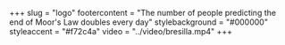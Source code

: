 +++
slug = "logo"
footercontent = "The number of people predicting the end of Moor's Law doubles every day"
stylebackground = "#000000"
styleaccent = "#f72c4a"
video = "../video/bresilla.mp4"
+++


<div class="secretkey" style="padding-top:10%; display:flex;" >
    <div class="svgmiddle" id="svgmiddle" style="cursor: pointer;" onclick="csvref('/pgp');" >
        <svg id="keysvg" width="100%" height="100%" viewBox="0 0 100 100" xmlns="http://www.w3.org/2000/svg" fill="var(--accent-color)" >
            <g>
            <title>KEY</title>
                <g id="g5366">
                <path d="m13.822577,86.009041l-1.068582,0.992889c-0.302048,0.361458 -0.454373,0.326271 -0.874282,0.217514c-0.807359,-0.145111 -1.668302,0.07975 -2.319302,0.684502c-1.109127,1.030136 -1.190497,2.775833 -0.172598,3.898598c1.017323,1.122459 2.749645,1.197792 3.858474,0.167671c0.609302,-0.565788 0.903218,-1.348206 0.877163,-2.124451c-0.07326,-0.462288 -0.142488,-0.636124 0.192295,-0.947151l1.154283,-1.072334l-1.647451,-1.817238z" stroke-width="0" stroke="#000000" id="path5368"/>
                <path d="m17.619654,58.337303l-4.06929,3.779831l3.953735,4.361763l-2.633214,2.445747l-3.953756,-4.361473l-0.994724,0.924004l-1.159512,1.077042l-0.994745,0.924278l3.953757,4.361481l-2.633235,2.446014l-3.953757,-4.361755l-4.069293,3.780159l5.051874,5.573059l1.875663,-0.849266l1.317918,1.45372l-0.997048,1.818695l1.977006,2.181038l5.26617,-4.891785l2.416335,2.665306l6.021395,-5.593567l-2.416037,-2.665314l5.266172,-4.891754l-1.977028,-2.181023l-1.875364,0.849548l-1.317919,-1.453728l0.996771,-1.818985l-5.051874,-5.573036z" stroke-width="0" stroke="#000000" fill-rule="evenodd" id="path5370"/>
                <path d="m85.18203,21.403812c-1.104195,-1.218325 -2.81044,-1.608807 -3.707291,-0.775967c-0.579178,0.538218 -0.710953,1.428226 -0.435837,2.316164l-0.800423,0.743423l-1.11203,-1.22682c-2.663345,1.784393 -6.293304,1.402704 -8.520248,-1.054176c-2.468468,-2.723055 -2.28804,-6.969 0.401657,-9.467515c2.68998,-2.498792 6.876839,-2.309421 9.345009,0.413635c1.185287,1.307142 1.743614,2.962554 1.723335,4.606526l3.689934,-0.094086c-0.215454,-1.619946 0.3284,-3.317868 1.606918,-4.505399c0.778427,-0.723492 1.719292,-1.154433 2.692307,-1.301296c0.260056,-0.039266 0.523582,-0.061843 0.78566,-0.060391c0.039093,0 0.075584,0.003819 0.114677,0.004992c0.036217,0.000875 0.071815,-0.004396 0.108025,-0.002645c0.151749,0.00764 0.307236,0.027848 0.457832,0.048954c0.161858,0.022877 0.324921,0.05542 0.484482,0.093811c0.028656,0.006743 0.057045,0.010861 0.085419,0.018182c0.130608,0.033995 0.255142,0.074157 0.383125,0.118438c0.311607,0.108172 0.619438,0.254736 0.908745,0.425051c0.120743,0.071233 0.241211,0.144814 0.35704,0.226609c0.045181,0.031947 0.087753,0.066838 0.132072,0.100257c0.114365,0.086768 0.225014,0.178829 0.333305,0.276439c0.126274,0.113742 0.248741,0.229235 0.365456,0.357638c0.002625,0.002645 0.004631,0.004992 0.006981,0.007617c0.116379,0.129002 0.219772,0.262377 0.320847,0.399571c0.086594,0.117563 0.167938,0.236854 0.243256,0.359687c0.011002,0.017606 0.023148,0.034593 0.03389,0.052176c0.003456,0.005869 0.010124,0.009391 0.013611,0.015259c0.018517,0.031071 0.028358,0.065365 0.046303,0.096436c0.066345,0.117561 0.129471,0.236277 0.185936,0.35736c0.142761,0.306635 0.25367,0.622042 0.333588,0.945685c0.007256,0.029321 0.01825,0.05892 0.024902,0.088241c0.030418,0.132799 0.056465,0.26912 0.076462,0.403369c0.04258,0.289927 0.062546,0.576033 0.056473,0.86803c-0.000854,0.038689 -0.003487,0.077377 -0.004936,0.116068c-0.006927,0.165342 -0.020271,0.336256 -0.042847,0.500126c-0.00058,0.004972 0.000298,0.009668 -0.00058,0.014639c-0.022278,0.159197 -0.055016,0.319248 -0.092064,0.476074c-0.227928,0.968582 -0.732964,1.880274 -1.511658,2.603745c-1.278549,1.187551 -2.996399,1.590345 -4.572044,1.234159l-0.409172,3.713617c1.619942,0.120464 3.201096,0.825497 4.386078,2.132639c2.468475,2.723057 2.295601,6.962278 -0.394104,9.460791c-2.689995,2.498497 -6.884384,2.316162 -9.352837,-0.406609c-2.226936,-2.457161 -2.291237,-6.150547 -0.306679,-8.683931l-1.112,-1.226521l0.800415,-0.743723c0.850212,0.353819 1.737236,0.297247 2.316696,-0.240971c0.896561,-0.832838 0.658531,-2.587332 -0.445686,-3.805359l0,0zm11.614243,-10.809271c-0.14827,-0.162697 -0.30407,-0.316004 -0.461884,-0.46404c-0.140457,-0.131348 -0.281776,-0.262376 -0.429169,-0.382264c-0.018822,-0.015259 -0.036491,-0.030794 -0.055618,-0.046031c-0.021721,-0.017585 -0.047791,-0.029619 -0.069794,-0.046607c-0.148552,-0.116089 -0.298576,-0.228359 -0.452904,-0.332733c-0.16449,-0.110798 -0.333626,-0.215172 -0.504181,-0.312781c-0.071831,-0.041038 -0.144791,-0.079747 -0.217773,-0.118438c-0.022858,-0.012314 -0.047508,-0.020229 -0.070358,-0.032244c-0.109772,-0.057171 -0.218933,-0.115494 -0.330734,-0.167093c-0.070625,-0.032843 -0.139854,-0.065962 -0.211388,-0.096457c-0.079041,-0.033994 -0.160133,-0.066537 -0.240082,-0.097908c-0.028358,-0.010841 -0.056442,-0.02198 -0.084846,-0.032544c-0.066002,-0.024902 -0.13205,-0.04396 -0.198357,-0.066837c-0.128571,-0.044835 -0.252235,-0.095261 -0.382538,-0.133076c-0.122787,-0.035767 -0.245865,-0.05892 -0.369797,-0.088839c-0.115288,-0.027828 -0.232567,-0.058023 -0.348686,-0.080602c-0.139557,-0.027272 -0.280319,-0.049552 -0.421059,-0.069184c-0.102516,-0.01466 -0.204437,-0.024925 -0.307549,-0.03519c-0.026337,-0.002625 -0.052116,-0.008493 -0.078468,-0.010841c-0.098167,-0.008792 -0.195183,-0.01466 -0.29364,-0.019932c-0.141891,-0.007916 -0.281479,-0.01084 -0.423691,-0.011139c-0.019096,0 -0.037918,-0.002647 -0.057312,-0.002647c-0.12973,0.000896 -0.258598,0.005293 -0.388649,0.012314c-0.117561,0.006167 -0.23542,0.009688 -0.352707,0.021105c-0.141891,0.013786 -0.28553,0.040163 -0.426544,0.061267c-0.128014,0.019357 -0.256577,0.037837 -0.383713,0.063338c-0.256577,0.051579 -0.510544,0.115492 -0.762505,0.192295c-0.127701,0.038988 -0.25309,0.083546 -0.379066,0.128979c-0.124222,0.044857 -0.24295,0.093235 -0.365448,0.144238c-0.02404,0.009966 -0.04895,0.015835 -0.072975,0.026099c-0.830841,0.356166 -1.61795,0.860965 -2.32048,1.5138c-0.665764,0.618563 -1.197731,1.324171 -1.611832,2.082831c-0.349548,-0.630555 -0.770889,-1.230639 -1.27507,-1.78644c-3.529221,-3.893365 -9.515579,-4.160947 -13.36161,-0.588367c-3.845711,3.572603 -4.103455,9.640201 -0.574242,13.5335c2.153664,2.375681 5.225334,3.395823 8.16407,3.017078c-1.350632,1.216576 -3.346184,1.427053 -5.128036,1.973783l-0.422508,3.182123l-0.268433,0.23568c-0.092384,-0.212526 -0.213432,-0.41803 -0.377045,-0.59831c-0.801003,-0.883841 -2.153679,-0.942762 -3.026787,-0.131626c-0.873108,0.810858 -0.938553,2.186888 -0.137558,3.07073c0.147972,0.163292 0.321167,0.293442 0.500404,0.400146l-55.411843,51.249374l3.205447,3.536263l55.192366,-51.491821c0.089752,0.189964 0.20298,0.375816 0.350677,0.539108c0.801292,0.883545 2.161194,0.935448 3.034302,0.12458c0.8731,-0.810852 0.931023,-2.180138 0.13002,-3.06398c-0.163612,-0.180298 -0.355309,-0.320122 -0.556572,-0.431511l0.255104,-0.250641l3.168098,-0.153328c0.690666,-1.750099 1.069183,-3.744669 2.382172,-5.002579c-0.624641,2.93148 0.115829,6.116852 2.269508,8.492805c3.529205,3.893303 9.523087,4.153923 13.369118,0.581322c3.846016,-3.572617 4.095947,-9.633152 0.566704,-13.526453c-0.50386,-0.556122 -1.058136,-1.032475 -1.648895,-1.439365c0.782173,-0.352667 1.522377,-0.828442 2.188118,-1.446684c0.702858,-0.652836 1.266968,-1.403301 1.689171,-2.21064c0.011871,-0.023153 0.019699,-0.048079 0.031586,-0.071232c0.020554,-0.040163 0.035896,-0.080923 0.055595,-0.121361c0.038498,-0.078575 0.081665,-0.155378 0.117584,-0.234806c0.013893,-0.030493 0.026627,-0.062462 0.03994,-0.092936c0.014771,-0.033718 0.033295,-0.065962 0.047508,-0.099678c0.056168,-0.133974 0.104828,-0.271746 0.153778,-0.408066c0.015625,-0.043385 0.033569,-0.084997 0.04863,-0.128679c0.00145,-0.004696 -0.001144,-0.010265 0.00058,-0.01466c0.013618,-0.040163 0.028099,-0.0812 0.041122,-0.12166c0.044876,-0.140419 0.088051,-0.281712 0.125694,-0.423901c0.003174,-0.012014 0.005501,-0.023729 0.008659,-0.035765c0.01564,-0.060095 0.029282,-0.11989 0.043472,-0.179981c0.033287,-0.140417 0.07151,-0.283184 0.09729,-0.425074c0.031288,-0.17296 0.052116,-0.353241 0.072678,-0.527655c0.003487,-0.031668 0.007813,-0.06274 0.011017,-0.094109c0.018822,-0.176483 0.029236,-0.345028 0.036491,-0.522106c0.005783,-0.131626 0.002884,-0.261181 0.002327,-0.392807c-0.000603,-0.130451 -0.005249,-0.262952 -0.011887,-0.393403c-0.004929,-0.092339 -0.009262,-0.184677 -0.01709,-0.277038c-0.004616,-0.055974 -0.008392,-0.112269 -0.014496,-0.167967c-0.010704,-0.101429 -0.023148,-0.198761 -0.037643,-0.299891c-0.002602,-0.019632 -0.008682,-0.038989 -0.011864,-0.05862c-0.037918,-0.254759 -0.085426,-0.504522 -0.147423,-0.755737c-0.0298,-0.121083 -0.063972,-0.247716 -0.099312,-0.367903c-0.01825,-0.060968 -0.037369,-0.123709 -0.057045,-0.1844c-0.027794,-0.086768 -0.051552,-0.172065 -0.082245,-0.257959c-0.04982,-0.138966 -0.105118,-0.270591 -0.16246,-0.407188c-0.033867,-0.080922 -0.075279,-0.165045 -0.111778,-0.24507c-0.076736,-0.166516 -0.156075,-0.33536 -0.244682,-0.497778c-0.084869,-0.156529 -0.17205,-0.310733 -0.267883,-0.462589c-0.032738,-0.052176 -0.066895,-0.105824 -0.101067,-0.157126c-0.103966,-0.157404 -0.216621,-0.306912 -0.332748,-0.458193c-0.132912,-0.173537 -0.267868,-0.340629 -0.41671,-0.505673c-0.004639,-0.004972 -0.009262,-0.009966 -0.013893,-0.014958c-0.002029,-0.002625 -0.004356,-0.005272 -0.00666,-0.007619l0,0z" stroke-width="0" stroke="#000000" fill-rule="evenodd" id="path5372"/>
                </g>
            </g>
        </svg>
    </div>
    <style>
    .secretkey{
      position: absolute;
        bottom: 5%;
        margin-right: auto;
        margin-left: auto;
        left: 0px;
        right: 0px;
    }
        .svgmiddle{
            padding: 2%;
            border-radius: 60%;
            margin: 0 auto;
            width: 15%;
        }
        #svgmiddle {
            opacity: 0;
            animation: cssAnimation 10s;
            animation-fill-mode: forwards;
        }
        @keyframes cssAnimation {
            99% { opacity: 0; }
            100% { opacity: 1;}
        }
    </style>
    <script type="text/javascript">
        function csvref(web) {
            window.location.href = web;
        }
    </script>
</div>

